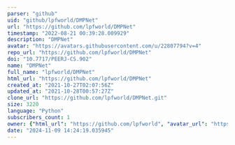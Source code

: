 ```yaml
---
parser: "github"
uid: "github/lpfworld/DMPNet"
url: "https://github.com/lpfworld/DMPNet"
timestamp: "2022-08-21 00:39:28.009929"
description: "DMPNet"
avatar: "https://avatars.githubusercontent.com/u/22807794?v=4"
repo_url: "https://github.com/lpfworld/DMPNet"
doi: "10.7717/PEERJ-CS.902"
name: "DMPNet"
full_name: "lpfworld/DMPNet"
html_url: "https://github.com/lpfworld/DMPNet"
created_at: "2021-10-27T02:07:56Z"
updated_at: "2021-10-28T00:57:27Z"
clone_url: "https://github.com/lpfworld/DMPNet.git"
size: 3220
language: "Python"
subscribers_count: 1
owner: {"html_url": "https://github.com/lpfworld", "avatar_url": "https://avatars.githubusercontent.com/u/22807794?v=4", "login": "lpfworld", "type": "User"}
date: "2024-11-09 14:24:19.035945"
---
```

